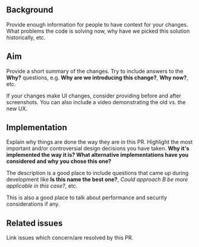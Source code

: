 ## Background

Provide enough information for people to have context for your changes.
What problems the code is solving now, why have we picked this solution historically, etc.

## Aim

Provide a short summary of the changes. Try to include answers to the **Why?** questions,
e.g. **Why are we introducing this change?**, **Why now?**, etc.

If your changes make UI changes, consider providing before and after screenshots.
You can also include a video demonstrating the old vs. the new UX.

## Implementation

Explain why things are done the way they are in this PR.
Highlight the most important and/or controversial design decisions you have taken.
**Why it's implemented the way it is? What alternative implementations have you
considered and why you chose this one?**

The description is a good place to include questions that came up during development like
**Is this name the best one?**, *Could approach B be more applicable in this case?*, etc.

This is also a good place to talk about performance and security considerations if any.

## Related issues

Link issues which concern/are resolved by this PR.
